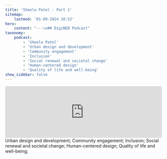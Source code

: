 ```yaml
---
title: 'Sheela Patel - Part 1'
sitemap:
    lastmod: '01-09-2024 10:52'
hero:
    content: "---\n## DigiNEB Podcast"
taxonomy:
    podcast:
        - 'Sheela Patel'
        - 'Urban design and development'
        - 'Community engagement'
        - 'Inclusion'
        - 'Social renewal and societal change'
        - 'Human-centered design'
        - 'Quality of life and well-being'
show_sidebar: false
---
```


<iframe width="100%" height="166" scrolling="no" frameborder="no" allow="autoplay" src="https://w.soundcloud.com/player/?url=https%3A//api.soundcloud.com/tracks/1908146174&color=%234b4815&auto_play=false&hide_related=false&show_comments=true&show_user=true&show_reposts=false&show_teaser=false"></iframe>
Urban design and development;
Community engagement;
Inclusion;
Social renewal and societal change;
Human-centered design;
Quality of life and well-being;